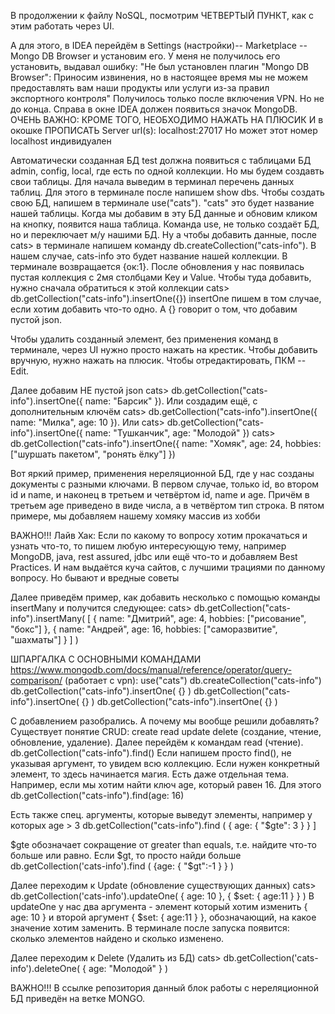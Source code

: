 В продолжении к файлу NoSQL, посмотрим ЧЕТВЕРТЫЙ ПУНКТ, как с этим работать через UI. 

А для этого, в IDEA перейдём в Settings (настройки)-- Marketplace -- Mongo DB Browser и установим его. 
У меня не получилось его установить, выдавал ошибку:
"Не был установлен плагин "Mongo DB Browser": Приносим извинения, но в настоящее время мы не можем 
предоставлять вам наши продукты или услуги из-за правил экспортного контроля"
Получилось только после включения VPN. Но не до конца. Справа в окне IDEA должен появиться значок 
MongoDB. ОЧЕНЬ ВАЖНО: КРОМЕ ТОГО, НЕОБХОДИМО НАЖАТЬ НА ПЛЮСИК И в окошке ПРОПИСАТЬ Server url(s): localhost:27017
Но может этот номер localhost индивидуален

Автоматически созданная БД test должна появиться с таблицами БД admin, config, local, где есть по одной
коллекции. Но мы будем создавть свои таблицы. Для начала выведим в терминал перечень данных таблиц. 
Для этого в терминале после <test> напишем show dbs. 
Чтобы создать свою БД, напишем в терминале use("cats"). "cats" это будет название нашей таблицы. Когда
мы добавим в эту БД данные и обновим кликом на кнопку, появится наша таблица. Команда use, не только создаёт
БД, но и переключает м/у нашими БД. 
Ну а чтобы добавить данные, после cats> в терминале напишем команду db.createCollection("cats-info"). 
В нашем случае, cats-info это будет название нашей коллекции. В терминале возвращается {ок:1}. После обновления
у нас появилась пустая коллекция с 2мя столбцами Key и Value. 
Чтобы туда добавить, нужно сначала обратиться к этой коллекции cats> db.getCollection("cats-info").insertOne({})
insertOne пишем в том случае, если хотим добавить что-то одно. А {} говорит о том, что добавим пустой json.

Чтобы удалить созданный элемент, без применения команд в терминале, через UI нужно просто нажать на крестик. 
Чтобы добавить вручную, нужно нажать на плюсик. Чтобы отредактировать, ПКМ -- Edit. 

Далее добавим НЕ пустой json 
cats> db.getCollection("cats-info").insertOne({ name: "Барсик" }). Или создадим ещё, с дополнительным ключём
cats> db.getCollection("cats-info").insertOne({ name: "Милка", age: 10 }). Или
cats> db.getCollection("cats-info").insertOne({ name: "Тушканчик", age: "Молодой" })
cats> db.getCollection("cats-info").insertOne({ name: "Хомяк", age: 24, hobbies: ["шуршать пакетом", "ронять ёлку"] })

Вот яркий пример, применения нереляционной БД, где у нас созданы документы с разными ключами. В первом случае, 
только id, во втором id и name, и наконец в третьем и четвёртом id, name и age. Причём в третьем age приведено
в виде числа, а в четвёртом тип строка. В пятом примере, мы добавляем нашему хомяку массив из хобби

ВАЖНО!!! Лайв Хак: Если по какому то вопросу хотим прокачаться и узнать что-то, то пишем любую интересующую тему, например 
MongoDB, java, rest assured, jdbc или ещё что-то и добавляем Best Practices. И нам выдаётся куча сайтов, с лучшими 
трациями по данному вопросу. Но бывают и вредные советы

Далее приведём пример, как добавить несколько с помощью команды insertMany и получится следующее:
cats> db.getCollection("cats-info").insertMany( [ { name: "Дмитрий", age: 4, hobbies: ["рисование", "бокс"] },
{ name: "Андрей", age: 16, hobbies: ["саморазвитие", "шахматы"] } ] )

ШПАРГАЛКА С ОСНОВНЫМИ КОМАНДАМИ https://www.mongodb.com/docs/manual/reference/operator/query-comparison/ (работает с vpn):
use("cats")
db.createCollection("cats-info")
db.getCollection("cats-info").insertOne( {} )
db.getCollection("cats-info").insertOne( {} )
db.getCollection("cats-info").insertOne( {} )

С добавлением разобрались. А почему мы вообще решили добавлять? Существует понятие CRUD: create read update delete
(создание, чтение, обновление, удаление). Далее перейдём к командам read (чтение).
db.getCollection("cats-info").find()
Если напишем просто find(), не указывая аргумент, то увидем всю коллекцию. Если нужен конкретный элемент, то здесь
начинается магия. Есть даже отдельная тема. Например, если мы хотим найти ключ age, который равен 16. Для этого
db.getCollection("cats-info").find(age: 16)

Есть также спец. аргументы, которые выведут элементы, например у которых age > 3
db.getCollection("cats-info").find ( { age: { "$gte": 3 } } ]

$gte обозначает сокращение от greater than equals, т.е. найдите что-то больше или равно. Если $gt, то просто найди больше
db.getCollection('cats-info').find ( {age: { "$gt":-1 } } )

Далее переходим к Update (обновление существующих данных)
cats> db.getCollection('cats-info').updateOne( { age: 10 }, { $set: { age:11 } } )
В updateOne у нас два аргумента - элемент который хотим изменить { age: 10 } и второй аргумент { $set: { age:11 } },
обозначающий, на какое значение хотим заменить. В терминале после запуска появится: сколько элементов найдено и сколько 
изменено.

Далее переходим к Delete (Удалить из БД)
cats> db.getCollection('cats-info').deleteOne( { age: "Молодой" } )

ВАЖНО!!! В ссылке репозитория данный блок работы с нереляционной БД приведён на ветке MONGO.

